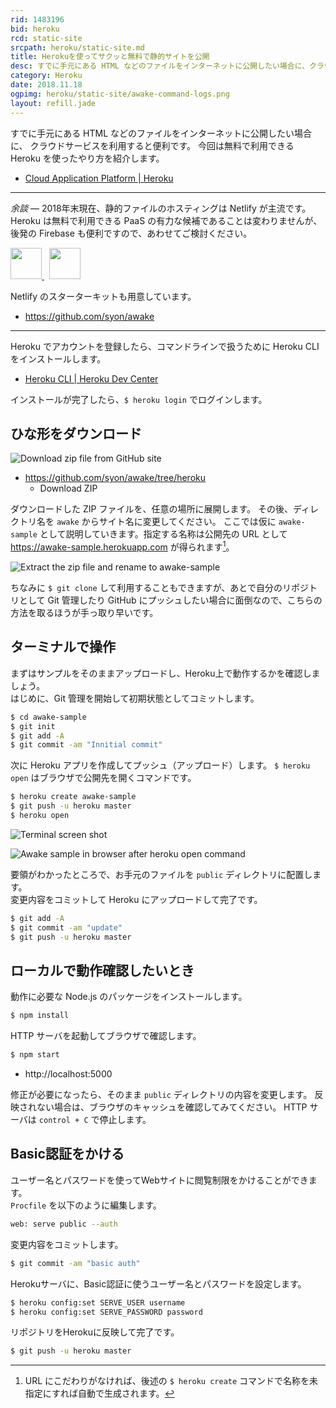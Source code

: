 ```yaml
---
rid: 1483196
bid: heroku
rcd: static-site
srcpath: heroku/static-site.md
title: Herokuを使ってサクッと無料で静的サイトを公開
desc: すでに手元にある HTML などのファイルをインターネットに公開したい場合に、クラウドサービスを利用すると便利です。今回は無料で利用できる Heroku を使ったやり方を紹介します。
category: Heroku
date: 2018.11.18
ogpimg: heroku/static-site/awake-command-logs.png
layout: refill.jade
---
```


すでに手元にある HTML などのファイルをインターネットに公開したい場合に、
クラウドサービスを利用すると便利です。
今回は無料で利用できる Heroku を使ったやり方を紹介します。

- [Cloud Application Platform | Heroku](https://www.heroku.com/)


***

*余談* ― 2018年末現在、静的ファイルのホスティングは Netlify が主流です。
Heroku は無料で利用できる PaaS の有力な候補であることは変わりませんが、
後発の Firebase も便利ですので、あわせてご検討ください。

<p>
<a href="https://www.netlify.com">
  <img src="https://www.netlify.com/img/global/badges/netlify-color-accent.svg" style="display:inline-block; height:50px;"/>
</a>
&nbsp;
<a href="https://firebase.google.com">
  <img src="https://firebase.google.com/downloads/brand-guidelines/SVG/logo-built_black.svg?hl=ja" style="display:inline-block; height:50px;"/>
</a>
</p>

Netlify のスターターキットも用意しています。

- https://github.com/syon/awake

***


Heroku でアカウントを登録したら、コマンドラインで扱うために Heroku CLI をインストールします。

- [Heroku CLI \| Heroku Dev Center](https://devcenter.heroku.com/articles/heroku-cli)

インストールが完了したら、`$ heroku login` でログインします。


## ひな形をダウンロード

![Download zip file from GitHub site](https://s3-ap-northeast-1.amazonaws.com/syon.github.io/refills/chronicle/201701/awake-zip.png)

- https://github.com/syon/awake/tree/heroku
  - Download ZIP

ダウンロードした ZIP ファイルを、任意の場所に展開します。
その後、ディレクトリ名を `awake` からサイト名に変更してください。
ここでは仮に `awake-sample` として説明していきます。指定する名称は公開先の
URL として https://awake-sample.herokuapp.com が得られます[^1]。

![Extract the zip file and rename to awake-sample](https://s3-ap-northeast-1.amazonaws.com/syon.github.io/refills/chronicle/201701/awake-sample-finder.png)

ちなみに `$ git clone` して利用することもできますが、あとで自分のリポジトリとして
Git 管理したり GitHub にプッシュしたい場合に面倒なので、こちらの方法を取るほうが手っ取り早いです。

[^1]: URL にこだわりがなければ、後述の `$ heroku create` コマンドで名称を未指定にすれば自動で生成されます。


## ターミナルで操作

まずはサンプルをそのままアップロードし、Heroku上で動作するかを確認しましょう。  
はじめに、Git 管理を開始して初期状態としてコミットします。

```bash
$ cd awake-sample
$ git init
$ git add -A
$ git commit -am "Innitial commit"
```

次に Heroku アプリを作成してプッシュ（アップロード）します。
`$ heroku open` はブラウザで公開先を開くコマンドです。

```bash
$ heroku create awake-sample
$ git push -u heroku master
$ heroku open
```

![Terminal screen shot](https://s3-ap-northeast-1.amazonaws.com/syon.github.io/refills/chronicle/201701/awake-command-logs.png)

![Awake sample in browser after heroku open command](https://s3-ap-northeast-1.amazonaws.com/syon.github.io/refills/chronicle/201701/awake-sample-browser.png)

要領がわかったところで、お手元のファイルを `public` ディレクトリに配置します。  
変更内容をコミットして Heroku にアップロードして完了です。

```bash
$ git add -A
$ git commit -am "update"
$ git push -u heroku master
```


## ローカルで動作確認したいとき

動作に必要な Node.js のパッケージをインストールします。

```bash
$ npm install
```

HTTP サーバを起動してブラウザで確認します。

```bash
$ npm start
```

- http://localhost:5000

修正が必要になったら、そのまま `public` ディレクトリの内容を変更します。
反映されない場合は、ブラウザのキャッシュを確認してみてください。
HTTP サーバは `control + C` で停止します。


## Basic認証をかける

ユーザー名とパスワードを使ってWebサイトに閲覧制限をかけることができます。  
`Procfile` を以下のように編集します。

```bash
web: serve public --auth
```

変更内容をコミットします。

```bash
$ git commit -am "basic auth"
```

Herokuサーバに、Basic認証に使うユーザー名とパスワードを設定します。

```bash
$ heroku config:set SERVE_USER username
$ heroku config:set SERVE_PASSWORD password
```

リポジトリをHerokuに反映して完了です。

```bash
$ git push -u heroku master
```
